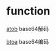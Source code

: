 # function

[atob](https://developer.mozilla.org/en-US/docs/Web/API/atob) base64解码

[btoa](https://developer.mozilla.org/en-US/docs/Web/API/btoa) base64编码
